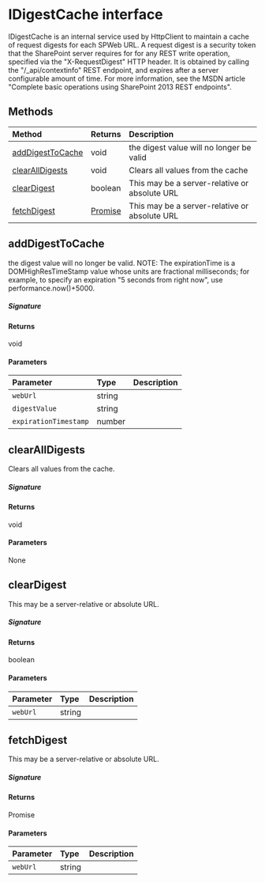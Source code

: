 # IDigestCache interface





IDigestCache is an internal service used by HttpClient to maintain a cache of request digests 
for each SPWeb URL. A request digest is a security token that the SharePoint server requires for 
for any REST write operation, specified via the "X-RequestDigest" HTTP header. It is obtained 
by calling the "/_api/contextinfo" REST endpoint, and expires after a server configurable amount 
of time. For more information, see the MSDN article 
"Complete basic operations using SharePoint 2013 REST endpoints".







## Methods

| Method	   |  Returns	| Description|
|:-------------|:-------|:-----------|
|[addDigestToCache](#adddigesttocache~70fw9)      | void | the digest value will no longer be valid |
|[clearAllDigests](#clearalldigests~kkza9)      | void | Clears all values from the cache |
|[clearDigest](#cleardigest~4hro9)      | boolean | This may be a server-relative or absolute URL |
|[fetchDigest](#fetchdigest~xktc9)      | [Promise<string>](Promise.md) | This may be a server-relative or absolute URL |



## addDigestToCache

the digest value will no longer be valid. 
NOTE: The expirationTime is a DOMHighResTimeStamp value whose units are 
fractional milliseconds; for example, to specify an expiration 
"5 seconds from right now", use performance.now()+5000.

##### Signature

#### Returns
void

#### Parameters


| Parameter	   | Type    | Description |
|:-------------|:---------------|:------------|
| `webUrl`    | string |  |
| `digestValue`    | string |  |
| `expirationTimestamp`    | number |  |


## clearAllDigests

Clears all values from the cache.

##### Signature

#### Returns
void

#### Parameters
None


## clearDigest

This may be a server-relative or absolute URL.

##### Signature

#### Returns
boolean

#### Parameters


| Parameter	   | Type    | Description |
|:-------------|:---------------|:------------|
| `webUrl`    | string |  |


## fetchDigest

This may be a server-relative or absolute URL.

##### Signature

#### Returns
Promise<string>

#### Parameters


| Parameter	   | Type    | Description |
|:-------------|:---------------|:------------|
| `webUrl`    | string |  |

